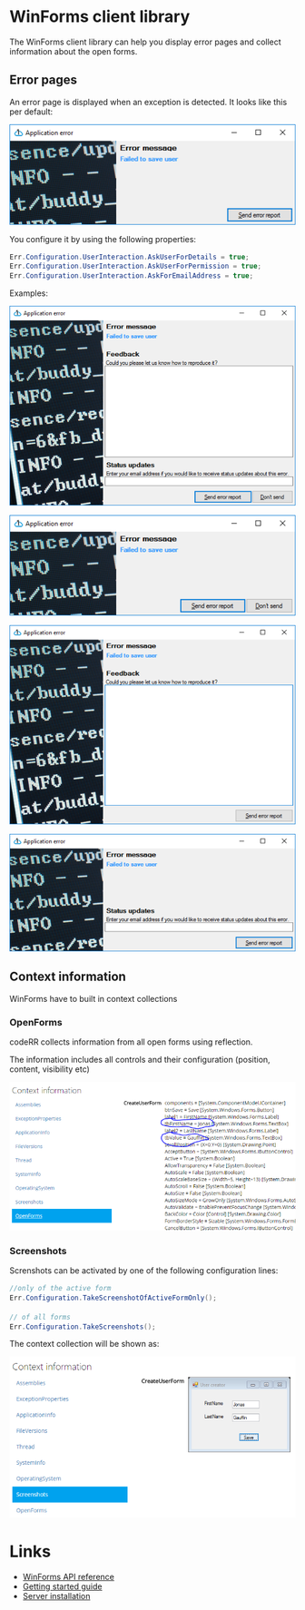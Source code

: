 WinForms client library
==========================

The WinForms client library can help you display error pages and collect information about the open forms.

## Error pages

An error page is displayed when an exception is detected. It looks like this per default:

![](winforms_error_minimal.png)

You configure it by using the following properties:

```csharp
Err.Configuration.UserInteraction.AskUserForDetails = true;
Err.Configuration.UserInteraction.AskUserForPermission = true;
Err.Configuration.UserInteraction.AskForEmailAddress = true;
```

Examples:

![all flags set](winforms_error_all.png)

![only ask for permission](winforms_error_permission.png)

![only details](winforms_error_details.png)

![only email](winforms_error_email.png)

## Context information

WinForms have to built in context collections

### OpenForms

codeRR collects information from all open forms using reflection. 

The information includes all controls and their configuration (position, content, visibility etc)

![Control content is included](winforms_open_forms.png)

### Screenshots

Screnshots can be activated by one of the following configuration lines:

```csharp
//only of the active form
Err.Configuration.TakeScreenshotOfActiveFormOnly();

// of all forms            
Err.Configuration.TakeScreenshots();
```

The context collection will be shown as:

![](winforms_screenshots.png)

# Links

* [WinForms API reference](https://coderrapp.com/docs/api/client/winforms)
* [Getting started guide](../../gettingstarted.md)
* [Server installation](https://coderrapp.com/documentation/server/installation.md)
